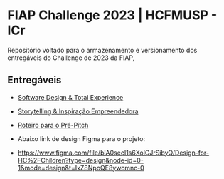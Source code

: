 # FIAP Challenge 2023 | HCFMUSP - ICr
Repositório voltado para o armazenamento e versionamento dos entregáveis do Challenge de 2023 da FIAP, 

## Entregáveis
- [Software Design & Total Experience](https://docs.google.com/document/d/1lIulxY_UAfxJadtZOuWjXpwYPlccvcG6jyaL1t-_M8w/edit?usp=sharing)
- [Storytelling & Inspiração Empreendedora](https://docs.google.com/document/d/12ERGbgFAYJlR2BmhuYin0Py68B_uEMvdB2xmAQnauIU/edit?usp=sharing)
- [Roteiro para o Pré-Pitch](https://docs.google.com/document/d/19AodRi_BRCKVx5RxXAmmsGIWF0Yg-nTIOW4IW4G73go/edit?usp=sharing)

- Abaixo link de design Figma para o projeto:
- https://www.figma.com/file/blA0secI1s6XolGJrSibyQ/Design-for-HC%2FChildren?type=design&node-id=0-1&mode=design&t=IxZ8NpoQE8ywcmnc-0

